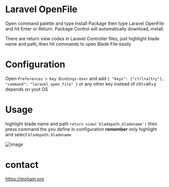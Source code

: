 # Laravel OpenFile

Open command palette and type Install Package then type Laravel OpenFile and hit Enter or Return. Package Control will automatically download, install.

There are return view codes in Laravel Controller files, just highlight blade name and path, then hit commands to open Blade File easily

# Configuration

Open ```Preferences > Key Bindings-User``` and add ```{ "keys": ["ctrl+alt+y"], "command": "laravel_open_file" }```
or any other key instead of ctrl+alt+y depends on yout OS

# Usage

highlight blade name and path  ```return view('bladepath.bladename')``` then press command the you define in configuration 
**remember** only highlight and select ```bladepath.bladename```

![image](https://user-images.githubusercontent.com/553379/53692941-97fbaa00-3dad-11e9-844b-8a4cf49cc2cd.png)


# contact
https://moham.pro
